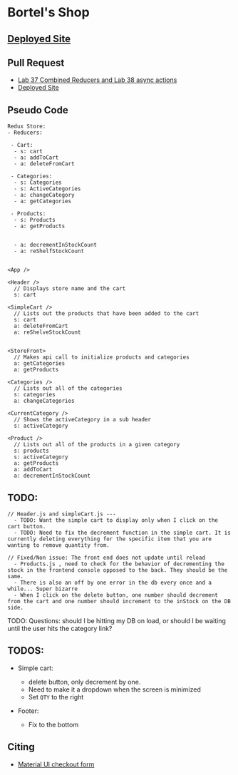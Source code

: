 # Bortel's Shop

## [Deployed Site](https://6042dce319fc730007ca541e--romantic-morse-5b215b.netlify.app/)

## Pull Request
- [Lab 37 Combined Reducers and Lab 38 async actions](https://github.com/Chris-Bortel-401-advanced-javascript/storefront-rebuild/pull/3)
- [Deployed Site](https://6025d2ae66101f00082bfba4--romantic-morse-5b215b.netlify.app/)

## Pseudo Code

```
Redux Store:
- Reducers:

 - Cart:
  - s: cart
  - a: addToCart
  - a: deleteFromCart

 - Categories:
  - s: Categories
  - s: ActiveCategories
  - a: changeCategory
  - a: getCategories

 - Products:
  - s: Products
  - a: getProducts

  
  - a: decrementInStockCount
  - a: reShelfStockCount


<App />

<Header />
  // Displays store name and the cart
  s: cart

<SimpleCart />
  // Lists out the products that have been added to the cart
  s: cart
  a: deleteFromCart
  a: reShelveStockCount


<StoreFront>
  // Makes api call to initialize products and categories
  a: getCategories
  a: getProducts

<Categories />
  // Lists out all of the categories
  s: categories
  a: changeCategories

<CurrentCategory />
  // Shows the activeCategory in a sub header
  s: activeCategory

<Product />
  // Lists out all of the products in a given category
  s: products
  s: activeCategory
  a: getProducts
  a: addToCart
  a: decrementInStockCount

```



## TODO:
```
// Header.js and simpleCart.js --- 
  - TODO: Want the simple cart to display only when I click on the cart button.
  - TODO: Need to fix the decrement function in the simple cart. It is currently deleting everything for the specific item that you are wanting to remove quantity from. 

// Fixed/Non issue: The front end does not update until reload
  - Products.js , need to check for the behavior of decrementing the stock in the frontend console opposed to the back. They should be the same.
  - There is also an off by one error in the db every once and a while... Super bizarre
  - When I click on the delete button, one number should decrement from the cart and one number should increment to the inStock on the DB side.
```


TODO: Questions: should I be hitting my DB on load, or should I be waiting until the user hits the category link?



## TODOS: 
- Simple cart: 
  - delete button, only decrement by one.
  - Need to make it a dropdown when the screen is minimized
  - Set `QTY` to the right

- Footer:
  - Fix to the bottom

  
## Citing
- [Material UI checkout form](https://github.com/mui-org/material-ui/tree/master/docs/src/pages/getting-started/templates/checkout)

